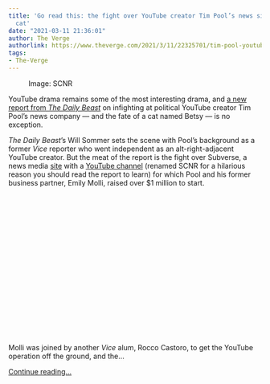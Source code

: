 ```yaml
---
title: 'Go read this: the fight over YouTube creator Tim Pool’s news site — and a
  cat'
date: "2021-03-11 21:36:01"
author: The Verge
authorlink: https://www.theverge.com/2021/3/11/22325701/tim-pool-youtube-news-media-company-hostage-cat-daily-beast-report
tags:
- The-Verge
---
```

<figure>
      <img alt="" src="https://cdn.vox-cdn.com/thumbor/iUQYcKGO6KPnBCX2eosNnoMiyPM=/0x9:3918x2621/1310x873/cdn.vox-cdn.com/uploads/chorus_image/image/68951186/Screen_Shot_2021_03_11_at_12.38.59_PM.0.png" />
        <figcaption>Image: SCNR</figcaption>
    </figure>

  <p id="5SqUIW">YouTube drama remains some of the most interesting drama, and <a href="https://www.thedailybeast.com/youtube-star-tim-pools-news-site-collapses-amid-allegations-he-took-a-cat-hostage?ref=scroll">a new report from <em>The Daily Beast</em></a> on infighting at political YouTube creator Tim Pool’s news company — and the fate of a cat named Betsy — is no exception.</p>
<p id="uccKyG"><em>The Daily Beast</em>’s Will Sommer sets the scene with Pool’s background as a former <em>Vice </em>reporter who went independent as an alt-right-adjacent YouTube creator. But the meat of the report is the fight over Subverse, a news media <a href="https://scnr.com/">site</a> with a <a href="https://www.youtube.com/c/SCNRtv/featured">YouTube channel</a> (renamed SCNR for a hilarious reason you should read the report to learn) for which Pool and his former business partner, Emily Molli, raised over $1 million to start. </p>
<div id="wBaUre"><div style="left: 0; width: 100%; height: 0; position: relative; padding-bottom: 56.25%;"></div></div>
<p id="y0vV4A">Molli was joined by another <em>Vice </em>alum, Rocco Castoro, to get the YouTube operation off the ground, and the...</p>
  <p>
    <a href="https://www.theverge.com/2021/3/11/22325701/tim-pool-youtube-news-media-company-hostage-cat-daily-beast-report">Continue reading&hellip;</a>
  </p>